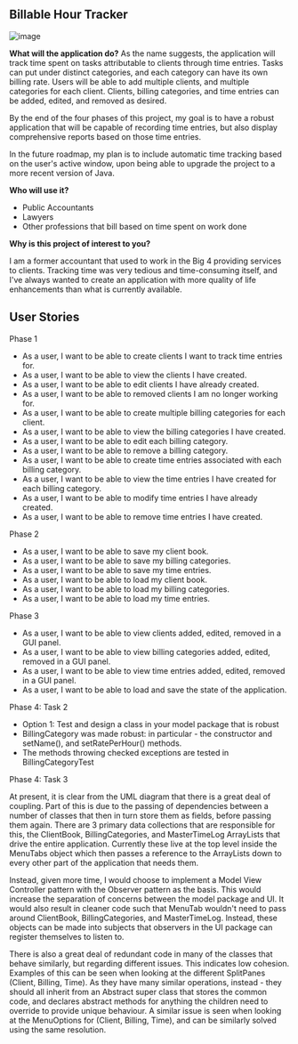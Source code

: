 ## Billable Hour Tracker

![image](https://user-images.githubusercontent.com/9119721/117067103-732d5500-acde-11eb-890c-720559cec61c.png)


**What will the application do?**
As the name suggests, the application will track time spent on tasks attributable to clients through time entries. 
Tasks can put under distinct categories, and each category can have its own billing rate.
Users will be able to add multiple clients, and multiple categories for each client.
Clients, billing categories, and time entries can be added, edited, and removed as desired.

By the end of the four phases of this project, my goal is to have a robust application that will be capable of recording time entries,
but also display comprehensive reports based on those time entries.

In the future roadmap, my plan is to include automatic time tracking based on the user's active window, upon being able to upgrade the project to a more recent version of Java.


**Who will use it?**

- Public Accountants
- Lawyers
- Other professions that bill based on time spent on work done


**Why is this project of interest to you?**

I am a former accountant that used to work in the Big 4 providing services to clients. 
Tracking time was very tedious and time-consuming itself, and I've always wanted to create an application with more quality of life enhancements than what is currently available.



## User Stories
Phase 1
- As a user, I want to be able to create clients I want to track time entries for.
- As a user, I want to be able to view the clients I have created.
- As a user, I want to be able to edit clients I have already created.
- As a user, I want to be able to removed clients I am no longer working for.
- As a user, I want to be able to create multiple billing categories for each client.
- As a user, I want to be able to view the billing categories I have created.
- As a user, I want to be able to edit each billing category.
- As a user, I want to be able to remove a billing category.
- As a user, I want to be able to create time entries associated with each billing category.
- As a user, I want to be able to view the time entries I have created for each billing category.
- As a user, I want to be able to modify time entries I have already created.
- As a user, I want to be able to remove time entries I have created.

Phase 2
- As a user, I want to be able to save my client book.
- As a user, I want to be able to save my billing categories.
- As a user, I want to be able to save my time entries.
- As a user, I want to be able to load my client book.
- As a user, I want to be able to load my billing categories.
- As a user, I want to be able to load my time entries.

Phase 3
- As a user, I want to be able to view clients added, edited, removed in a GUI panel.
- As a user, I want to be able to view billing categories added, edited, removed in a GUI panel.
- As a user, I want to be able to view time entries added, edited, removed in a GUI panel.
- As a user, I want to be able to load and save the state of the application.

Phase 4: Task 2
- Option 1: Test and design a class in your model package that is robust
- BillingCategory was made robust: in particular - the constructor and setName(), and setRatePerHour() methods.
- The methods throwing checked exceptions are tested in BillingCategoryTest
    
Phase 4: Task 3

At present, it is clear from the UML diagram that there is a great deal of coupling. Part of this is due to the passing of dependencies between a number of classes that then in turn store them as fields, before passing them again. There are 3 primary data collections that are responsible for this, the ClientBook, BillingCategories, and MasterTimeLog ArrayLists that drive the entire application. Currently these live at the top level inside the MenuTabs object which then passes a reference to the ArrayLists down to every other part of the application that needs them. 

Instead, given more time, I would choose to implement a Model View Controller pattern with the Observer pattern as the basis. This would increase the separation of concerns between the model package and UI. It would also result in cleaner code such that MenuTab wouldn't need to pass around ClientBook, BillingCategories, and MasterTimeLog. Instead, these objects can be made into subjects that observers in the UI package can register themselves to listen to.

There is also a great deal of redundant code in many of the classes that behave similarly, but regarding different issues. This indicates low cohesion. Examples of this can be seen when looking at the different SplitPanes (Client, Billing, Time). As they have many similar operations, instead - they should all inherit from an Abstract super class that stores the common code, and declares abstract methods for anything the children need to override to provide unique behaviour. A similar issue is seen when looking at the MenuOptions for (Client, Billing, Time), and can be similarly solved using the same resolution.
